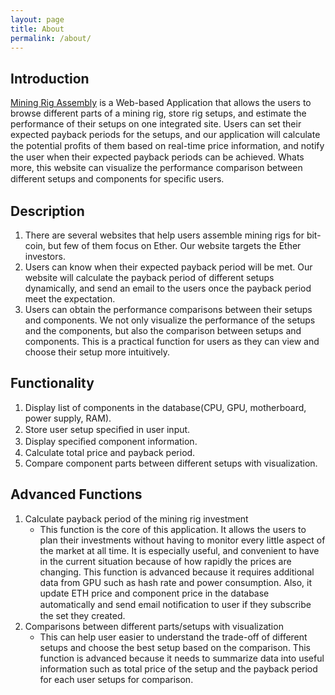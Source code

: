 ```yaml
---
layout: page
title: About
permalink: /about/
---
```


## Introduction

[Mining Rig Assembly](http://rigassembly.web.engr.illinois.edu/) is a Web-based Application that allows the users to browse different parts of a mining rig, store rig setups, and estimate the performance of their setups on one integrated site. Users can set their expected payback periods for the setups, and our application will calculate the potential proﬁts of them based on real-time price information, and notify the user when their expected payback periods can be achieved. Whats more, this website can visualize the performance comparison between different setups and components for speciﬁc users.

## Description
1. There are several websites that help users assemble mining rigs for bit-coin, but few of them focus on Ether. Our website targets the Ether investors.
2. Users can know when their expected payback period will be met. Our website will calculate the payback period of different setups dynamically, and send an email to the users once the payback period meet the expectation.
3. Users can obtain the performance comparisons between their setups and components. We not only visualize the performance of the setups and the components, but also the comparison between setups and components. This is a practical function for users as they can view and choose their setup more intuitively.

## Functionality
1. Display list of components in the database(CPU, GPU, motherboard, power supply, RAM).
2. Store user setup speciﬁed in user input.
3. Display speciﬁed component information.
4. Calculate total price and payback period.
5. Compare component parts between different setups with visualization.

## Advanced Functions

1. Calculate payback period of the mining rig investment 
	- This function is the core of this application. It allows the users to plan their investments without having to monitor every little aspect of the market at all time. It is especially useful, and convenient to have in the current situation because of how rapidly the prices are changing. This function is advanced because it requires additional data from GPU such as hash rate and power consumption. Also, it update ETH price and component price in the database automatically and send email notiﬁcation to user if they subscribe the set they created.
2. Comparisons between different parts/setups with visualization 
	- This can help user easier to understand the trade-off of different setups and choose the best setup based on the comparison. This function is advanced because it needs to summarize data into useful information such as total price of the setup and the payback period for each user setups for comparison.

